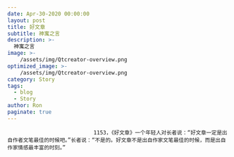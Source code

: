 ```yaml
---
date: Apr-30-2020 00:00:00
layout: post
title: 好文章
subtitle: 神寓之言
description: >-
  神寓之言
image: >-
    /assets/img/Qtcreator-overview.png
optimized_image: >-
    /assets/img/Qtcreator-overview.png
category: Story
tags:
  - blog
  - Story
author: Ron
paginate: true
---
```


							　　1153，《好文章》一个年轻人对长者说：“好文章一定是出自作者文笔最佳的时候吧。”长者说：“不是的。好文章不是出自作家文笔最佳的时候，而是出自作家情感最丰富的时刻。”
							
							
						
